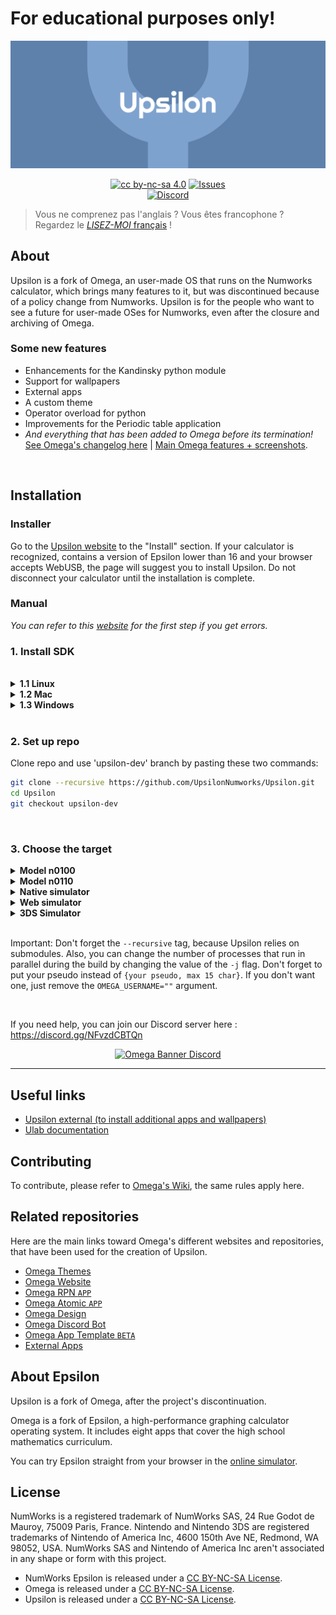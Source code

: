 # For educational purposes only!

<p align="center"><img src="https://github.com/Laporte12974/UpsilonDesign/blob/89a15953ae128aef8aa7d066dcaaf8d5c70f02a5/UPSILogo.png" /></p>

<p align="center">
  <a href="https://creativecommons.org/licenses/by-nc-sa/4.0/"><img alt="cc by-nc-sa 4.0" src="https://img.shields.io/badge/License-CC%20BY--NC--SA%204.0-525252.svg?labelColor=292929&logo=creative%20commons&style=for-the-badge" /></a>
  <a href="https://github.com/UpsilonNumworks/Upsilon/issues"><img alt="Issues" src="https://img.shields.io/github/issues/UpsilonNumworks/Upsilon.svg?labelColor=292929&logo=git&style=for-the-badge" /></a>
  <br/>
  <a href="https://discord.gg/hnEqPzAJzn"><img alt="Discord" src="https://img.shields.io/discord/663420259851567114?color=blue&labelColor=292929&label=chat%20-%20discord&logo=discord&style=for-the-badge" /></a>
</p>

> Vous ne comprenez pas l'anglais ? Vous êtes francophone ? Regardez le [*LISEZ-MOI* français](./README.fr.md) !

## About

Upsilon is a fork of Omega, an user-made OS that runs on the Numworks calculator, which brings many features to it, but was discontinued because of a policy change from Numworks. Upsilon is for the people who want to see a future for user-made OSes for Numworks, even after the closure and archiving of Omega.

### Some new features

- Enhancements for the Kandinsky python module
- Support for wallpapers
- External apps
- A custom theme
- Operator overload for python
- Improvements for the Periodic table application
- *And everything that has been added to Omega before its termination!* [See Omega's changelog here](https://github.com/Omega-Numworks/Omega/wiki/Changelog) | [Main Omega features + screenshots](https://github.com/Omega-Numworks/Omega/wiki/Main-features).

<br>

## Installation

### Installer

Go to the [Upsilon website](https://getupsilon.web.app/) to the "Install" section.
If your calculator is recognized, contains a version of Epsilon lower than 16 and your browser accepts WebUSB, the page will suggest you to install Upsilon.
Do not disconnect your calculator until the installation is complete.

### Manual

 *You can refer to this [website](https://www.numworks.com/resources/engineering/software/build/) for the first step if you get errors.*

### 1. Install SDK

<br>

<details>

<summary><b>1.1 Linux</b></summary>

<br>

<details>

<summary>Debian or Ubuntu</summary>

<br>

You just have to install dependencies by running these command with superuser privileges in a Terminal:

```bash
apt-get install build-essential git imagemagick libx11-dev libxext-dev libfreetype6-dev libpng-dev libjpeg-dev pkg-config gcc-arm-none-eabi binutils-arm-none-eabi
```

And there you can go to step 2!

<br>

</details>

<details>

<summary>Fedora</summary>

<br>

To install all dependencies:

```bash
dnf install make automake gcc gcc-c++ kernel-devel git ImageMagick libX11-devel libXext-devel freetype-devel libpng-devel libjpeg-devel pkg-config arm-none-eabi-gcc-cs arm-none-eabi-gcc-cs-c++
```

<br>

</details>

<details>

<summary>Nix or Nixos</summary>

<br>

To install all dependencies:

```bash
nix-shell -p gcc libpng libjpeg xorg.libX11 pkg-config freetype xorg.libXext python3 imagemagick python310Packages.lz4 python310Packages.pypng python310Packages.pypng gcc-arm-embedded
```

<br>

</details>

<br>

</details>

<details>

<summary><b>1.2 Mac</b></summary>

<br>

It's recommended to use [Homebrew](https://brew.sh/). Once it's installed, just run:

```bash
brew install numworks/tap/epsilon-sdk
```

and it will install all dependencies.

<br>

And there you can go to step 2!

<br>

</details>

<details>

<summary><b>1.3 Windows</b></summary>

<br>

<details>

<summary>With Msys2/Mingw (officialized by numworks but with a lot of bugs)</summary>

[Msys2](https://www.msys2.org/) environment is recommended by Numworks to get most of the required tools on Windows easily. It's where you'll paste all the commands of this tutorial. Once it'sinstalled, paste these commands into the Msys2 terminal.

```bash
pacman -S mingw-w64-x86_64-gcc mingw-w64-x86_64-freetype mingw-w64-x86_64-pkg-config mingw-w64-x86_64-libusb git make python
echo "export PATH=/mingw64/bin:$PATH" >> .bashrc
```

Next, you'll need to install the [GCC toolchain for ARM](https://developer.arm.com/tools-and-software/open-source-software/developer-tools/gnu-toolchain/gnu-rm/downloads). When prompted for aninstall location, choose `C:\msys64\home\User\gcc-arm\`. You'll then need to add this folder to your $PATH. Just enter:

```bash
echo "export PATH=$PATH:$HOME/gcc-arm/bin" >> .bashrc
```

Just restart terminal and you can go to step 2!

</details>

<details>

<summary>With WSL 2</summary>

You need a windows version >= 1903.

#### WSL Installation

1. Use simultaneously win + X keys and then click on "admin powershell".

```powershell
dism.exe /online /enable-feature /featurename:Microsoft-Windows-Subsystem-Linux /all /norestart
```

This command activate WSL functionalities.

```powershell
dism.exe /online /enable-feature /featurename:VirtualMachinePlatform /all /norestart
```

This one allows virtual machines developed by Microsoft.

2. Restart your computer.

3. Download [this file](https://wslstorestorage.blob.core.windows.net/wslblob/wsl_update_x64.msi) and follow instructions.

4. Now open powershell admin like before and type:

```powershell
wsl --set-default-version 2
```
5. Download [Ubuntu](https://www.microsoft.com/store/apps/9n6svws3rx71) from Microsoft store.

WSL is now installed.

6. Then Install GCC cross compiler for ARM.
```bash
apt-get install build-essential git imagemagick libx11-dev libxext-dev libfreetype6-dev libpng-dev libjpeg-dev pkg-config gcc-arm-none-eabi binutils-arm-none-eabi
```

### Usbipd installation to connect your calculator
If you want to connect to the calculator, you have to connect to install this [tool](https://github.com/dorssel/usbipd-win/releases/download/v1.3.0/usbipd-win_1.3.0.msi). This will allow you toconnect WSL to the calculator through internet. Follow the on screen information to install.
#### Ubuntu
1. In a WSL Ubuntu command prompt, type:
```bash
sudo apt install linux-tools-5.4.0-77-generic hwdata
```

2. Edit /etc/sudoers so that root can find the usbip command. On Ubuntu, run this command.

```bash
sudo visudo
```

3. Add `/usr/lib/linux-tools/5.4.0-77-generic` to the beginning of secure_path. After editing, the line should look similar to this.
`Defaults secure_path="/usr/lib/linux-tools/5.4.0-77-generic:/usr/local/sbin:..."`

#### Debian

1. If you use debian for your WSL distro, use this command instead:

```bash
sudo apt install usbip hwdata usbutils
```

And that's all for installation and set up.

### To connect your calculator

1. Open an Admin powershell and type:

```powershell
  usbipd wsl list
```

This will list your usb devices connected. Look at the BUSID column and remember the one for your calculator (it should be called "Numworks Calculator").
2. Now run this command replacing `<BUSID>` by your calculator's usb port id:

```powershell
usbipd wsl attach --busid <BUSID>
```

It will ask you to type your wsl's password and will connect your calculator to WSL.

You can now go to step 2!

</details>

</details>

<br>

### 2. Set up repo

Clone repo and use 'upsilon-dev' branch by pasting these two commands:

```bash
git clone --recursive https://github.com/UpsilonNumworks/Upsilon.git
cd Upsilon
git checkout upsilon-dev
```

<br>

### 3. Choose the target

<details>

<summary><b>Model n0100</b></summary>

(note: you can change the `EPSILON_I18N=en` flag to `fr`, `nl`, `pt`, `it`, `de`, `es` or `hu`).

```bash
make MODEL=n0100 clean
make MODEL=n0100 EPSILON_I18N=en OMEGA_USERNAME="{Your name, max 15 characters}" -j4
```

Now, run either:

```bash
make MODEL=n0100 epsilon_flash
```

to directly flash the calculator after pressing simultaneously `reset` and `6` buttons and plugging in.

<br>

or:

```bash
make MODEL=n0100 OMEGA_USERNAME="" binpack -j4
```

to make binpack which you can flash to the calculator from [Ti-planet's webDFU](https://ti-planet.github.io/webdfu_numworks/n0100/). Binpacks are a great way to share a custom build of Upsilonto friends.

</details>

<details>

<summary><b>Model n0110</b></summary>

The bootloader allows you to install 2 firmware in separated "slots". If so, external apps won't have all the space but half. Bootloader will allow use of all of the memory if only one slot is flashed. In legacy mode, external apps use all the space available.

<details>
<summary>Bootloader</summary>

Your calculator must already have been flashed with [Upsilon](https://getupsilon.web.app)'s or [Omega](https://getomega.dev)'s bootloader.
Then, build with:

```bash
make clean
make OMEGA_USERNAME="{Your name, max 15 characters}" -j4
```

Now, run either:

```bash
make epsilon.A_flash
```

to directly flash the calculator into the current slot, or thought bootloader's slot flasher with RESET, then 4 (flash), and 1 (flash slots) for other slots.

<br>

or:

```bash
make OMEGA_USERNAME="" binpack -j4
```

to make binpack which you can flash to the calculator from [Ti-planet's webDFU](https://ti-planet.github.io/webdfu_numworks/n0110/). You'll find them at `output/release/device/bootloader/`. Binpacks are a great way to share a custom build of Upsilon to friends.
</details>



<details>
<summary>Model N0110 legacy (deprecated, use bootloader instead for Epsilon protection)</summary>

```bash
make MODEL=n0110 clean
make MODEL=n0110 OMEGA_USERNAME="{Your name, max 15 characters}" -j4
```

Now, run either:

```bash
make MODEL=n0110 epsilon_flash
```

to directly flash the calculator after pressing simultaneously `reset` and `6` buttons and plugging in.

<br>

or:

```bash
make MODEL=n0110 OMEGA_USERNAME="" binpack -j4
```

to make binpack which you can flash to the calculator from [Ti-planet's webDFU](https://ti-planet.github.io/webdfu_numworks/n0110/). You'll find them at `output/release/device/bootloader/`. Binpacks are a great way to share a custom build of Upsilon to friends.
</details>

</details>


<details>

<summary><b>Native simulator</b></summary>

Run this command:
```bash
make clean
```
You can either build using the following command that will automatically detect your platform:
```bash
make PLATFORM=simulator
```
or, choose the command corresponding to your platform:
```bash
make PLATFORM=simulator TARGET=android
make PLATFORM=simulator TARGET=ios
make PLATFORM=simulator TARGET=macos
make PLATFORM=simulator TARGET=web
make PLATFORM=simulator TARGET=windows
make PLATFORM=simulator TARGET=3ds
```

You'll find simulator files in `output/release/simulator/`.

</details>


<details>

<summary><b>Web simulator</b></summary>

First, install emsdk :

```bash
git clone https://github.com/emscripten-core/emsdk.git
cd emsdk
./emsdk install 1.40.1
./emsdk activate 1.40.1
source emsdk_env.sh
```

Then, compile Upsilon :

```bash
make clean
make PLATFORM=simulator TARGET=web OMEGA_USERNAME="{Your name, max 15 characters}" -j4
```

The simulator is now in `output/release/simulator/web/simulator.zip`

</details>

<details>

<summary><b>3DS Simulator</b></summary>

You need devkitPro and devkitARM installed and in your path (instructions [here](https://devkitpro.org/wiki/Getting_Started))

```bash
git clone --recursive https://github.com/UpsilonNumworks/Upsilon.git
cd Upsilon
git checkout --recursive upsilon-dev
make PLATFORM=simulator TARGET=3ds -j
```

You can then put epsilon.3dsx on a SD card to run it from the HBC or use 3dslink to launch it over the network:

```bash
3dslink output/release/simulator/3ds/epsilon.3dsx -a <3DS' IP ADDRESS>
```

</details>

<br>

Important: Don't forget the `--recursive` tag, because Upsilon relies on submodules.
Also, you can change the number of processes that run in parallel during the build by changing the value of the `-j` flag.
Don't forget to put your pseudo instead of `{your pseudo, max 15 char}`. If you don't want one, just remove the `OMEGA_USERNAME=""` argument.

<br>

If you need help, you can join our Discord server here : <https://discord.gg/NFvzdCBTQn>

<a href="https://discord.gg/NFvzdCBTQn"><p align="center"><img alt="Omega Banner Discord" src="https://user-images.githubusercontent.com/12123721/86287349-54ef5800-bbe8-11ea-80c1-34eb1f93eebd.png" /></p></a>

---

## Useful links

- [Upsilon external (to install additional apps and wallpapers)](https://upsilonnumworks.github.io/Upsilon-External/)
- [Ulab documentation](https://micropython-ulab.readthedocs.io/en/latest/)

## Contributing

To contribute, please refer to [Omega's Wiki](https://github.com/Omega-Numworks/Omega/wiki/Contributing), the same rules apply here.

## Related repositories

Here are the main links toward Omega's different websites and repositories, that have been used for the creation of Upsilon.

- [Omega Themes](https://github.com/Omega-Numworks/Omega-Themes)
- [Omega Website](https://github.com/Omega-Numworks/Omega-Website)
- [Omega RPN `APP`](https://github.com/Omega-Numworks/Omega-RPN)
- [Omega Atomic `APP`](https://github.com/Omega-Numworks/Omega-Atomic)
- [Omega Design](https://github.com/Omega-Numworks/Omega-Design)
- [Omega Discord Bot](https://github.com/Omega-Numworks/Omega-Discord-Bot)
- [Omega App Template `BETA`](https://github.com/Omega-Numworks/Omega-App-Template)
- [External Apps](https://github.com/Omega-Numworks/External-Apps)

## About Epsilon

Upsilon is a fork of Omega, after the project's discontinuation.

Omega is a fork of Epsilon, a high-performance graphing calculator operating system. It includes eight apps that cover the high school mathematics curriculum.

You can try Epsilon straight from your browser in the [online simulator](https://www.numworks.com/simulator/).

## License

NumWorks is a registered trademark of NumWorks SAS, 24 Rue Godot de Mauroy, 75009 Paris, France.
Nintendo and Nintendo 3DS are registered trademarks of Nintendo of America Inc, 4600 150th Ave NE, Redmond, WA 98052, USA.
NumWorks SAS and Nintendo of America Inc aren't associated in any shape or form with this project.

- NumWorks Epsilon is released under a [CC BY-NC-SA License](https://creativecommons.org/licenses/by-nc-sa/4.0/legalcode).
- Omega is released under a [CC BY-NC-SA License](https://creativecommons.org/licenses/by-nc-sa/4.0/legalcode).
- Upsilon is released under a [CC BY-NC-SA License](https://creativecommons.org/licenses/by-nc-sa/4.0/legalcode).

